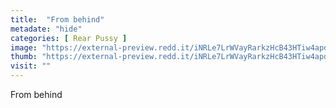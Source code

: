 ```yaml
---
title:  "From behind"
metadate: "hide"
categories: [ Rear Pussy ]
image: "https://external-preview.redd.it/iNRLe7LrWVayRarkzHcB43HTiw4apdKAL_mm1-OvQnk.jpg?auto=webp&s=6cda6fc9c06a2de3ade010d4b842207a34e4921d"
thumb: "https://external-preview.redd.it/iNRLe7LrWVayRarkzHcB43HTiw4apdKAL_mm1-OvQnk.jpg?width=1080&crop=smart&auto=webp&s=5f874a02e3c69754163b7d8705e95d2115646cb4"
visit: ""
---
```

From behind
